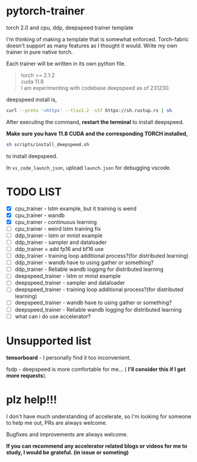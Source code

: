 # pytorch-trainer
torch 2.0 and cpu, ddp, deepspeed trainer template

I'm thinking of making a template that is somewhat enforced.
Torch-fabric doesn't support as many features as I thought it would.
Write my own trainer in pure native torch.

Each trainer will be written in its own python file.

>   torch >= 2.1.2</br>
>   cuda 11.8</br>
>   I am experimenting with codebase deepspeed as of 231230.

deepspeed install is,

```bash
curl --proto '=https' --tlsv1.2 -sSf https://sh.rustup.rs | sh
```

After executing the command, **restart the terminal** to install deepspeed.

**Make sure you have 11.8 CUDA and the corresponding TORCH installed,**

```bash
sh scripts/install_deepspeed.sh
```

to install deepspeed.

In `vs_code_launch_json`, upload `launch.json` for debugging vscode.

# TODO LIST

-   [x] cpu_trainer - lstm example, but it training is weird
-   [x] cpu_trainer - wandb
-   [x] cpu_trainer - continuous learning
-   [ ] cpu_trainer - weird lstm training fix
-   [ ] ddp_trainer - lstm or mnist example
-   [ ] ddp_trainer - sampler and dataloader
-   [ ] ddp_trainer = add fp16 and bf16 use
-   [ ] ddp_trainer - training loop additional process?(for distributed learning)
-   [ ] ddp_trainer - wandb have to using gather or something?
-   [ ] ddp_trainer - Reliable wandb logging for distributed learning
-   [ ] deepspeed_trainer - lstm or mnist example
-   [ ] deepspeed_trainer - sampler and dataloader
-   [ ] deepspeed_trainer - training loop additional process?(for distributed learning)
-   [ ] deepspeed_trainer - wandb have to using gather or something?
-   [ ] deepspeed_trainer - Reliable wandb logging for distributed learning
-   [ ] what can i do use accelerator?

# Unsupported list

**tensorboard** - I personally find it too inconvenient.

fsdp - deepspeed is more comfortable for me... ( **I'll consider this if I get more requests**).

# plz help!!!

I don't have much understanding of accelerate, so I'm looking for someone to help me out, PRs are always welcome.

Bugfixes and improvements are always welcome.

**If you can recommend any accelerator related blogs or videos for me to study, I would be grateful. (in issue or someting)**

